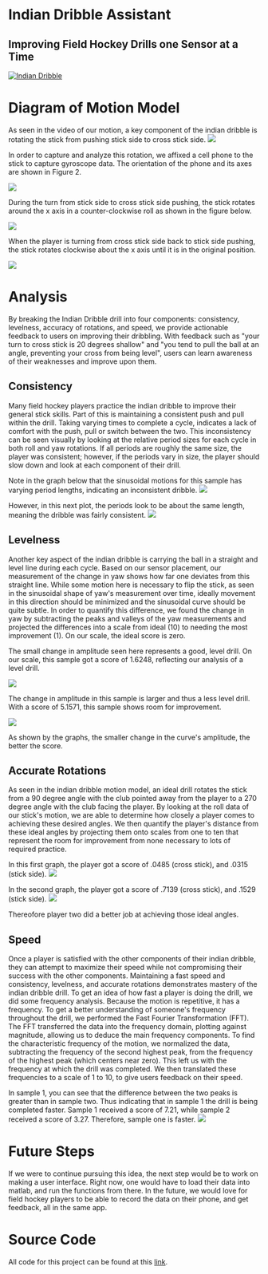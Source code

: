 # Indian Dribble Assistant
## Improving Field Hockey Drills one Sensor at a Time
[![Indian Dribble](https://img.youtube.com/vi/-1vc94igXQo/0.jpg)](https://www.youtube.com/watch?v=-1vc94igXQo)
# Diagram of Motion Model

As seen in the video of our motion, a key component of the indian dribble is rotating the stick from pushing stick side to cross stick side.
![](./pic.png)


In order to capture and analyze this rotation, we affixed a cell phone to the stick to capture gyroscope data. The orientation of the phone and its axes are shown in Figure 2. 

![](./Capture.PNG)

During the turn from stick side to cross stick side pushing, the stick rotates around the x axis in a counter-clockwise roll as shown in the figure below. 

![](./stick.png)

When the player is turning from cross stick side back to stick side pushing, the stick rotates clockwise about the x axis until it is in the original position.

![](./last.png)

# Analysis
By breaking the Indian Dribble drill into four components: consistency, levelness, accuracy of rotations, and speed, we provide actionable feedback to users on improving their dribbling.  With feedback such as "your turn to cross stick is 20 degrees shallow" and "you tend to pull the ball at an angle, preventing your cross from being level", users can learn awareness of their weaknesses and improve upon them.  

## Consistency
Many field hockey players practice the indian dribble to improve their general stick skills.  Part of this is maintaining a consistent push and pull within the drill. Taking varying times to complete a cycle, indicates a lack of comfort with the push, pull or switch between the two.  This inconsistency can be seen visually by looking at the relative period sizes for each cycle in both roll and yaw rotations.  If all periods are roughly the same size, the player was consistent; however, if the periods vary in size, the player should slow down and look at each component of their drill.   

Note in the graph below that the sinusoidal motions for this sample has varying period lengths, indicating an inconsistent dribble.
![](./1.png)

However, in this next plot, the periods look to be about the same length, meaning the dribble was fairly consistent.
![](./2.png)

## Levelness
Another key aspect of the indian dribble is carrying the ball in a straight and level line during each cycle.  Based on our sensor placement, our measurement of the change in yaw shows how far one deviates from this straight line.  While some motion here is necessary to flip the stick, as seen in the sinusoidal shape of yaw's measurement over time, ideally movement in this direction should be minimized and the sinusoidal curve should be quite subtle.  In order to quantify this difference, we found the change in yaw by subtracting the peaks and valleys of the yaw measurements and projected the differences into a scale from ideal (10) to needing the most improvement (1). On our scale, the ideal score is zero.

The small change in amplitude seen here represents a good, level drill. On our scale, this sample got a score of 1.6248, reflecting our analysis of a level drill. 

![](./3.png)

The change in amplitude in this sample is larger and thus a less level drill. With a score of 5.1571, this sample shows room for improvement. 

![](./4.png)

As shown by the graphs, the smaller change in the curve's amplitude, the better the score.

## Accurate Rotations
As seen in the indian dribble motion model, an ideal drill rotates the stick from a 90 degree angle with the club pointed away from the player to a 270 degree angle with the club facing the player.  By looking at the roll data of our stick's motion, we are able to determine how closely a player comes to achieving these desired angles.  We then quantify the player's distance from these ideal angles by projecting them onto scales from one to ten that represent the room for improvement from none necessary to lots of required practice. 

In this first graph, the player got a score of .0485 (cross stick), and .0315 (stick side).
![](./6.png)


In the second graph, the player got a score of .7139 (cross stick), and .1529 (stick side).
![](./7.png)

Thereofore player two did a better job at achieving those ideal angles.

## Speed
Once a player is satisfied with the other components of their indian dribble, they can attempt to maximize their speed while not compromising their success with the other components.  Maintaining a fast speed and consistency, levelness, and accurate rotations demonstrates mastery of the indian dribble drill.  To get an idea of how fast a player is doing the drill, we did some frequency analysis.  Because the motion is repetitive, it has a frequency. To get a better understanding of someone's frequency throughout the drill, we performed the Fast Fourier Transformation (FFT). The FFT transferred the data into the frequency domain, plotting against magnitude, allowing us to deduce the main frequency components. To find the characteristic frequency of the motion, we normalized the data, subtracting the frequency of the second highest peak, from the frequency of the highest peak (which centers near zero). This left us with the frequency at which the drill was completed. We then translated these frequencies to a scale of 1 to 10, to give users feedback on their speed.

In sample 1, you can see that the difference between the two peaks is greater than in sample two. Thus indicating that in sample 1 the drill is being completed faster. Sample 1 received a score of 7.21, while sample 2 received a score of 3.27. Therefore, sample one is faster.
![](./5.png)

# Future Steps
If we were to continue pursuing this idea, the next step would be to work on making a user interface. Right now, one would have to load their data into matlab, and run the functions from there. In the future, we would love for field hockey players to be able to record the data on their phone, and get feedback, all in the same app.

# Source Code
All code for this project can be found at this [link](https://github.com/gracemontagnino/Fockey/tree/master/project).
